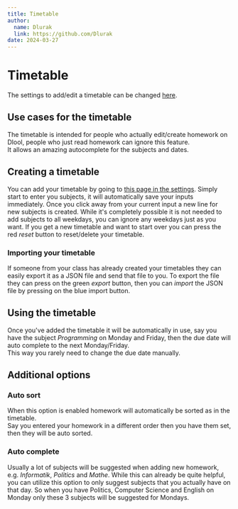 ```yaml
---
title: Timetable
author:
  name: Dlurak
  link: https://github.com/Dlurak
date: 2024-03-27
---
```


# Timetable

The settings to add/edit a timetable can be changed [here](/settings/timetable).

## Use cases for the timetable

The timetable is intended for people who actually edit/create homework on Dlool, people who just read homework can
ignore this feature.  
It allows an amazing autocomplete for the subjects and dates.

## Creating a timetable

You can add your timetable by going to [this page in the settings](/settings/timetable). Simply start to enter you
subjects, it will automatically save your inputs immediately.
Once you click away from your current input a new line for new subjects is created. While it's completely possible it
is not needed to add subjects to all weekdays, you can ignore any weekdays just as you want. If you get a new timetable
and want to start over you can press the red _reset_ button to reset/delete your timetable.

### Importing your timetable

If someone from your class has already created your timetables they can easily export it as a JSON file and send that
file to you.
To export the file they can press on the green _export_ button, then you can _import_ the JSON file by pressing on the
blue import button.

## Using the timetable

Once you've added the timetable it will be automatically in use, say you have the subject _Programming_ on Monday and
Friday, then the due date will auto complete to the next Monday/Friday.  
This way you rarely need to change the due date manually.

## Additional options

### Auto sort

When this option is enabled homework will automatically be sorted as in the timetable.  
Say you entered your homework in a different order then you have them set, then they will be auto sorted.

### Auto complete

Usually a lot of subjects will be suggested when adding new homework, e.g. _Informatik_, _Politics_ and _Mathe_. While
this can already be quite helpful, you can utilize this option to only suggest subjects that you actually have on that
day. So when you have Politics, Computer Science and English on Monday only these 3 subjects will be suggested for
Mondays.
